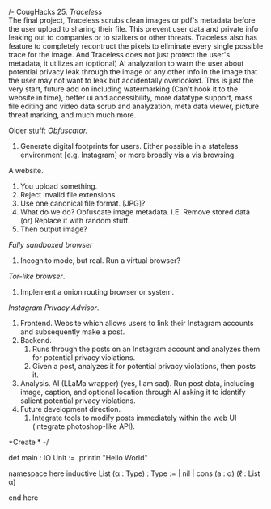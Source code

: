 /-
CougHacks 25.
*Traceless* <br />
The final project, Traceless scrubs clean images or pdf's metadata before the user upload to sharing their file. This prevent user data and private info leaking out to companies or to stalkers or other threats. Traceless also has feature to completely recontruct the pixels to eliminate every single possible trace for the image. And Traceless does not just protect the user's metadata, it utilizes an (optional) AI analyzation to warn the user about potential privacy leak through the image or any other info in the image that the user may not want to leak but accidentally overlooked. This is just the very start, future add on including watermarking (Can't hook it to the website in time), better ui and accessibility, more datatype support, mass file editing and video data scrub and analyzation, meta data viewer, picture threat marking, and much much more. 

Older stuff:
*Obfuscator.*
1. Generate digital footprints for users. Either possible in a stateless environment [e.g. Instagram]
   or more broadly vis a vis browsing.


A website.
1. You upload something.
2. Reject invalid file extensions.
3. Use one canonical file format. [JPG]?
4. What do we do? Obfuscate image metadata.
   I.E. Remove stored data (or) Replace it with random stuff.
5. Then output image?



*Fully sandboxed browser*
1. Incognito mode, but real. Run a virtual browser?


*Tor-like browser*.
1. Implement a onion routing browser or system.

*Instagram Privacy Advisor*.
1. Frontend.
   Website which allows users to link their Instagram accounts and subsequently make a post.
2. Backend.
   1. Runs through the posts on an Instagram account and analyzes them for potential privacy violations.
   2. Given a post, analyzes it for potential privacy violations, then posts it.
3. Analysis.
   AI (LLaMa wrapper) (yes, I am sad). Run post data, including image, caption, and optional location
   through AI asking it to identify salient potential privacy violations.
4. Future development direction.
   1. Integrate tools to modify posts immediately within the web UI (integrate photoshop-like API).


*Create *
-/

def main : IO Unit :=
   .println "Hello World"

namespace here
inductive List (α : Type) : Type :=
   | nil
   | cons (a : α) (ℓ : List α)

end here
